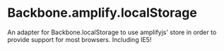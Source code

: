 Backbone.amplify.localStorage
=============================

An adapter for Backbone.localStorage to use amplifyjs' store in order to provide support for most browsers. Including IE5!